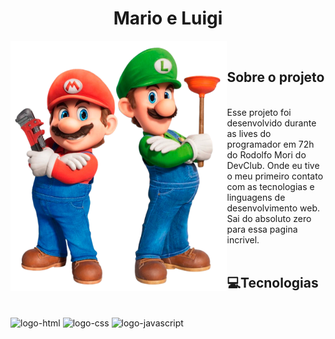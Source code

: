 <h1 align="center"> Mario e Luigi </h1>

<img  src="https://github.com/gaby-mvi/Site-Mario/blob/master/assets/mario.png?raw=true" align="left" height="400px">
<br>

## Sobre o projeto

<br>
Esse projeto foi desenvolvido durante as lives do programador em 72h do Rodolfo Mori do DevClub. Onde eu tive o meu primeiro contato com as tecnologias e linguagens de desenvolvimento web. 
Sai do absoluto zero para essa pagina incrivel.
<br>
<br>

## 💻Tecnologias
<div>
<br>
<img  src="https://img.shields.io/badge/HTML5-E34F26?style=for-the-badge&logo=html5&logoColor=white" alt="logo-html">
<img src="https://img.shields.io/badge/CSS3-1572B6?style=for-the-badge&logo=css3&logoColor=white" alt="logo-css">
<img src="https://img.shields.io/badge/JavaScript-323330?style=for-the-badge&logo=javascript&logoColor=F7DF1E" alt="logo-javascript">
<br>
</div>

